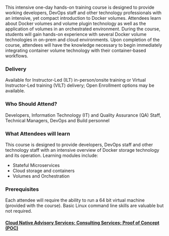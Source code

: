 <!-- Docker Volumes -->

This intensive one-day hands-on training course is designed to provide working developers, DevOps staff and other technology professionals with an intensive, yet compact introduction to Docker volumes. Attendees learn about Docker volumes and volume plugin technology as well as the application of volumes in an orchestrated environment. During the course, students will gain hands-on experience with several Docker volume technologies in on-prem and cloud environments. Upon completion of the course, attendees will have the knowledge necessary to begin immediately integrating container volume technology with their container-based workflows.


### Delivery

Available for Instructor-Led (ILT) in-person/onsite training or Virtual Instructor-Led training (VILT) delivery; Open Enrollment options may be available.


### Who Should Attend?

Developers, Information Technology (IT) and Quality Assurance (QA) Staff, Technical Managers, DevOps and Build personnel


### What Attendees will learn

This course is designed to provide developers, DevOps staff and other technology staff with an intensive overview of
Docker storage technology and its operation. Learning modules include:

- Stateful Microservices
- Cloud storage and containers
- Volumes and Orchestration


### Prerequisites

Each attendee will require the ability to run a 64 bit virtual machine (provided with the course). Basic Linux command
line skills are valuable but not required.


#### [Cloud Native Advisory Services; Consulting Services; Proof of Concept (POC)](https://rx-m.com/cloud-native-consulting/)
